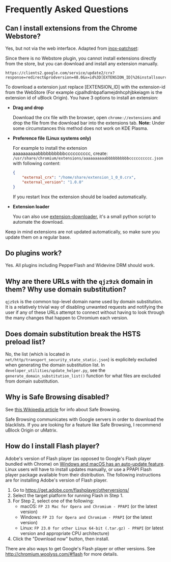 # Frequently Asked Questions

## Can I install extensions from the Chrome Webstore?

Yes, but not via the web interface. Adapted from [inox-patchset](https://raw.githubusercontent.com/gcarq/inox-patchset/master/README.md):

Since there is no Webstore plugin, you cannot install extensions directly from the store, but you can download and install any extension manually.

    https://clients2.google.com/service/update2/crx?response=redirect&prodversion=48.0&x=id%3D[EXTENSION_ID]%26installsource%3Dondemand%26uc

To download a extension just replace [EXTENSION_ID] with the extension-id from the WebStore
(For example cjpalhdlnbpafiamejdnhcphjbkeiagm is the extension id of uBlock Origin).
You have 3 options to install an extension:


* **Drag and drop**

    Download the crx file with the browser, open `chrome://extensions` and drop the file from the download bar into the extensions tab.
    **Note:** Under some circumstances this method does not work on KDE Plasma.


* **Preference file (Linux systems only)**

    For example to install the extension aaaaaaaaaabbbbbbbbbbcccccccccc, create:
    `/usr/share/chromium/extensions/aaaaaaaaaabbbbbbbbbbcccccccccc.json`
    with following content:
    ```json
    {
        "external_crx": "/home/share/extension_1_0_0.crx",
        "external_version": "1.0.0"
    }
    ```
    If you restart Inox the extension should be loaded automatically.

* **Extension loader**

    You can also use [extension-downloader](https://github.com/gcarq/inox-patchset/issues/7), it's a small python script to automate the download.

Keep in mind extensions are not updated automatically, so make sure you update them on a regular base.

## Do plugins work?

Yes. All plugins including PepperFlash and Widevine DRM should work.

## Why are there URLs with the `qjz9zk` domain in them? Why use domain substitution?

`qjz9zk` is the common top-level domain name used by domain substitution. It is a relatively trivial way of disabling unwanted requests and notifying the user if any of these URLs attempt to connect without having to look through the many changes that happen to Chromium each version.

## Does domain substitution break the HSTS preload list?

No, the list (which is located in `net/http/transport_security_state_static.json`) is explicitely excluded when generating the domain substitution list. In `developer_utilities/update_helper.py`, see the  `generate_domain_substitution_list()` function for what files are excluded from domain substitution.

## Why is Safe Browsing disabled?

See [this Wikipedia article](//en.wikipedia.org/wiki/Google_Safe_Browsing) for info about Safe Browsing.

Safe Browsing communicates with Google servers in order to download the blacklists. If you are looking for a feature like Safe Browsing, I recommend uBlock Origin or uMatrix.

## How do I install Flash player?

Adobe's version of Flash player (as opposed to Google's Flash player bundled with Chrome) on [Windows and macOS has an auto-update feature](https://helpx.adobe.com/flash-player/kb/flash-player-background-updates.html). Linux users will have to install updates manually, or use a PPAPI Flash player package available from their distribution. The following instructions are for installing Adobe's version of Flash player.

1. Go to https://get.adobe.com/flashplayer/otherversions/
2. Select the target platform for running Flash in Step 1.
3. For Step 2, select one of the following:
    * macOS: `FP 23 Mac for Opera and Chromium - PPAPI` (or the latest version)
    * Windows: `FP 23 for Opera and Chromium - PPAPI` (or the latest version)
    * Linux: `FP 23.0 for other Linux 64-bit (.tar.gz) - PPAPI` (or latest version and appropriate CPU architecture)
4. Click the "Download now" button, then install.

There are also ways to get Google's Flash player or other versions. See http://chromium.woolyss.com/#flash for more details.

